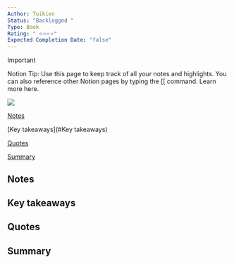```yaml
---
Author: Toikien
Status: "Backlogged "
Type: Book
Rating: " ⭐⭐⭐⭐"
Expected Completion Date: "false"
---
```

> [!important]  
> Notion Tip: Use this page to keep track of all your notes and highlights. You can also reference other Notion pages by typing the [[ command. Learn more here.  

  

[![](https://www.notion.so)](https://www.notion.so)

[Notes](#Notes)

[Key takeaways](#Key takeaways)

[Quotes](#Quotes)

[Summary](#Summary)

## Notes


## Key takeaways

## Quotes

## Summary
